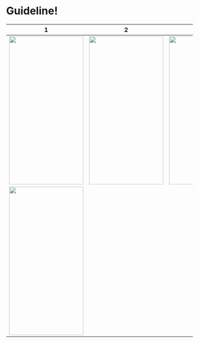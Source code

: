 # Guideline!
| 1  | 2 | 3  | 4 |
| ------------- | ------------- | ------------- | ------------- |
|<img src="https://github.com/alinaghizadeh71/Guideline/assets/16202692/dd74df43-1fde-4872-be9c-df1db9abe0db" width="200" height="400"/>|<img src="https://github.com/alinaghizadeh71/Guideline/assets/16202692/77967bf0-b2b0-4fc3-a546-bc92c1b64df1" width="200" height="400"/>|<img src="https://github.com/alinaghizadeh71/Arbika/assets/16202692/2d0d6478-1839-4b6f-96f6-6c491197a9dd" width="200" height="400"/>|<img src="https://github.com/alinaghizadeh71/Guideline/assets/16202692/02a173ed-4359-4e51-a20b-9fb44986ae9c" width="200" height="400"/>
|<img src="https://github.com/alinaghizadeh71/Guideline/assets/16202692/e61a170f-e4d9-458c-9bd9-224d8f6280bf" width="200" height="400"/>

